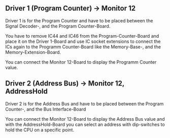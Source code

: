 ## Driver 1 (Program Counter) -> Monitor 12
Driver 1 is for the Program Counter and have to be placed between the Signal Decoder-, and the Program Counter-Board.

You have to remove IC44 and IC46 from the Program-Counter-Board and place it on the Driver 1-Board and use IC socket extensions to connect the ICs again to the Programm Counter-Board like the Memory-Base-, and the Memory-Extension-Board.

You can connect the Monitor 12-Board to display the Programm Counter value.

## Driver 2 (Address Bus) -> Monitor 12, AddressHold
Driver 2 is for the Address Bus and have to be placed between the Program Counter-, and the Bus Interface-Board

You can connect the Monitor 12-Board to display the Address Bus value and with the AddressHold-Board you can select an address with dip-switches to hold the CPU on a specific point.
